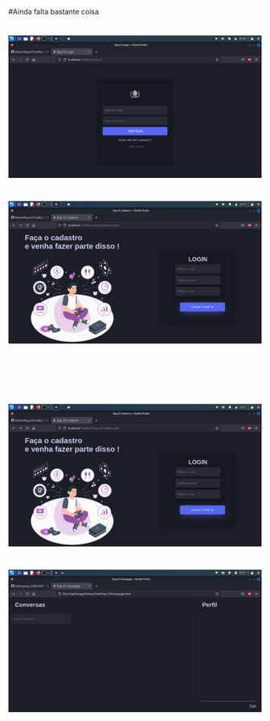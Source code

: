 
#Ainda falta bastante coisa
<h1 align="center">
    <img src="Easy-E/index.png">
<h1>

<h1 align="center">
    <img src="Easy-E/cadastro.png">
<h1>

<br/>
<h1 align="center">
    <img src="Easy-E/cadastro.png">
<h1>
<h1 align="center">
    <img src="Easy-E/profile.png">
<h1>

